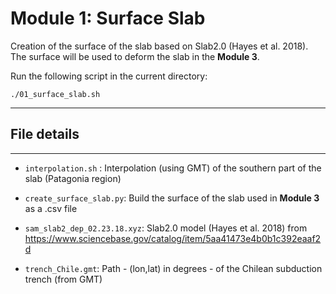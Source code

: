 # Module 1: Surface Slab

Creation of the surface of the slab based on Slab2.0 (Hayes et al. 2018).
The surface will be used to deform the slab in the **Module 3**.

Run the following script in the current directory:

```
./01_surface_slab.sh
```

---

## File details
---

- `interpolation.sh` : Interpolation (using GMT) of the southern part of the slab (Patagonia region)

- `create_surface_slab.py`: Build the surface of the slab used in **Module 3** as a .csv file

- `sam_slab2_dep_02.23.18.xyz`: Slab2.0 model (Hayes et al. 2018) from https://www.sciencebase.gov/catalog/item/5aa41473e4b0b1c392eaaf2d

- `trench_Chile.gmt`: Path - (lon,lat) in degrees - of the Chilean subduction trench (from GMT)
